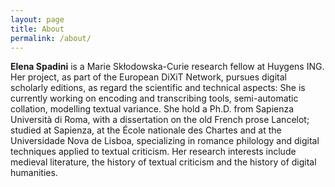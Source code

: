```yaml
---
layout: page
title: About
permalink: /about/
---
```


**Elena Spadini** is a Marie Skłodowska-Curie research fellow at Huygens ING. Her project, as part of the European DiXiT Network, pursues digital scholarly editions, as regard the scientific and technical aspects: She is currently working on encoding and transcribing tools, semi-automatic collation, modelling textual variance. She hold a Ph.D. from Sapienza Università di Roma, with a dissertation on the old French prose Lancelot; studied at Sapienza, at the École nationale des Chartes and at the Universidade Nova de Lisboa, specializing in romance philology and digital techniques applied to textual criticism. Her research interests include medieval literature, the history of textual criticism and the history of digital humanities.
